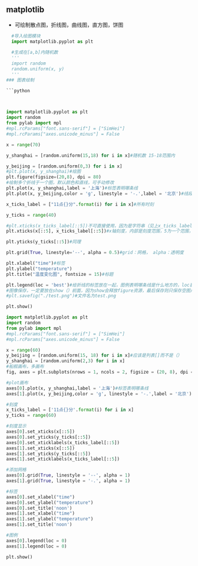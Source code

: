 ## matplotlib
* 可绘制散点图，折线图，曲线图，直方图，饼图

```python
  #导入绘图模块
  import matplotlib.pyplot as plt
  
  #生成在[a,b]内随机数
  '''
  import random
  random.uniform(x, y)
  '''
### 图表绘制

```python
  
```
```python

import matplotlib.pyplot as plt
import random
from pylab import mpl
#mpl.rcParams["font.sans-serif"] = ["SimHei"]
#mpl.rcParams["axes.unicode_minus"] = False

x = range(70)

y_shanghai = [random.uniform(15,18) for i in x]#随机数 15-18范围内

y_beijing = [random.uniform(0,3) for i in x]
#plt.plot(x, y_shanghai)#绘图
plt.figure(figsize=(20,8), dpi = 80)
#绘制多个折线于一个图，默认颜色和直线，可手动修改
plt.plot(x, y_shanghai,label = '上海')#标签表明哪条线
plt.plot(x, y_beijing,color = 'g', linestyle = '-.',label = '北京')#线段风格自己查。

x_ticks_label = ["11点{}分".format(i) for i in x]#所有时刻

y_ticks = range(40)

#plt.xticks(x_ticks_label[::5])不可直接使用，因为是字符串（见上x_ticks_label变量），要先转成整数
plt.xticks(x[::5], x_ticks_label[::5])#x轴刻度，内部是刻度范围，5为一个范围，后面的是在原所有时刻以5一个分度显示

plt.yticks(y_ticks[::5])#同理

plt.grid(True, linestyle='--', alpha = 0.5)#grid：网格， alpha：透明度

plt.xlabel("time")#标签
plt.ylabel("temperature")
plt.title("温度变化图", fontsize = 15)#标题

plt.legend(loc = 'best')#给折线的标签放在一起，图例表明哪条线是什么地方的，loc表示当地（本图把？），best表示在画布中最好位置（自动选择）
#图像保存，一定要放在show（）前面，因为show会释放figure资源，最后保存则只保存空图片
#plt.savefig("./test.png")#文件名为test.png

plt.show()

```
```python
import matplotlib.pyplot as plt
import random
from pylab import mpl
#mpl.rcParams["font.sans-serif"] = ["SimHei"]
#mpl.rcParams["axes.unicode_minus"] = False

x = range(60)
y_beijing = [random.uniform(15, 18) for i in x]#应该是列表[]而不是（）
y_shanghai = [random.uniform(2,3) for i in x]
#船舰画布，多画布
fig, axes = plt.subplots(nrows = 1, ncols = 2, figsize = (20, 8), dpi = 200)

#plot画布
axes[0].plot(x, y_shanghai,label = '上海')#标签表明哪条线
axes[1].plot(x, y_beijing,color = 'g', linestyle = '-.',label = '北京')#线段风格自己查。

#刻度
x_ticks_label = ['11点{}分'.format(i) for i in x]
y_ticks = range(60)

#刻度显示
axes[0].set_xticks(x[::5])
axes[0].set_yticks(y_ticks[::5])
axes[0].set_xticklabels(x_ticks_label[::5])
axes[1].set_xticks(x[::5])
axes[1].set_yticks(y_ticks[::5])
axes[1].set_xticklabels(x_ticks_label[::5])

#添加网格
axes[0].grid(True, linestyle = '--', alpha = 1)
axes[1].grid(True, linestyle = '-.', alpha = 1)

#标签
axes[0].set_xlabel("time")
axes[0].set_ylabel("temperature")
axes[0].set_title('noon')
axes[1].set_xlabel("time")
axes[1].set_ylabel("temperature")
axes[1].set_title('noon')

#图例
axes[0].legend(loc = 0)
axes[1].legend(loc = 0)

plt.show()
```
